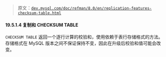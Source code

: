 > 原文：[`dev.mysql.com/doc/refman/8.0/en/replication-features-checksum-table.html`](https://dev.mysql.com/doc/refman/8.0/en/replication-features-checksum-table.html)

#### 19.5.1.4 复制和 CHECKSUM TABLE

`CHECKSUM TABLE` 返回一个逐行计算的校验和，使用依赖于表行存储格式的方法。存储格式在 MySQL 版本之间不保证保持不变，因此在升级后校验和值可能会改变。
